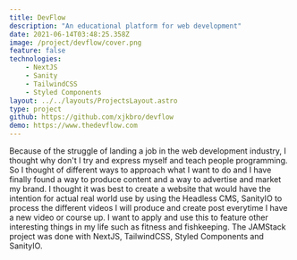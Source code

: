```yaml
---
title: DevFlow
description: "An educational platform for web development"
date: 2021-06-14T03:48:25.358Z
image: /project/devflow/cover.png
feature: false
technologies:
    - NextJS
    - Sanity
    - TailwindCSS
    - Styled Components
layout: ../../layouts/ProjectsLayout.astro
type: project
github: https://github.com/xjkbro/devflow
demo: https://www.thedevflow.com
---
```


Because of the struggle of landing a job in the web development industry, I thought why don't I try and express myself and teach people programming. So I thought of different ways to approach what I want to do and I have finally found a way to produce content and a way to advertise and market my brand. I thought it was best to create a website that would have the intention for actual real world use by using the Headless CMS, SanityIO to process the different videos I will produce and create post everytime I have a new video or course up. I want to apply and use this to feature other interesting things in my life such as fitness and fishkeeping. The JAMStack project was done with NextJS, TailwindCSS, Styled Components and SanityIO.
